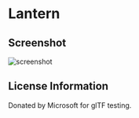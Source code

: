 # Lantern 
## Screenshot

![screenshot](screenshot/screenshot.png)


## License Information

Donated by Microsoft for glTF testing.